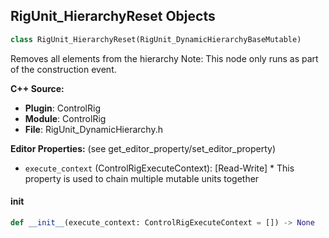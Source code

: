 ## RigUnit_HierarchyReset Objects

```python
class RigUnit_HierarchyReset(RigUnit_DynamicHierarchyBaseMutable)
```

Removes all elements from the hierarchy
Note: This node only runs as part of the construction event.

**C++ Source:**

- **Plugin**: ControlRig
- **Module**: ControlRig
- **File**: RigUnit_DynamicHierarchy.h

**Editor Properties:** (see get_editor_property/set_editor_property)

- ``execute_context`` (ControlRigExecuteContext):  [Read-Write] * This property is used to chain multiple mutable units together

<a id="unreal.RigUnit_HierarchyReset.__init__"></a>

#### __init__

```python
def __init__(execute_context: ControlRigExecuteContext = []) -> None
```

<a id="unreal.RigUnit_HierarchyImportFromSkeleton"></a>